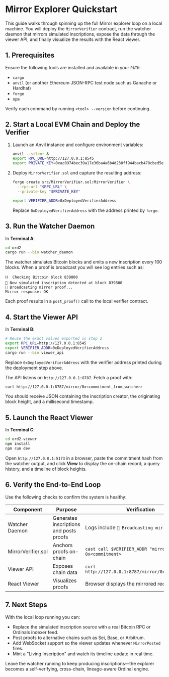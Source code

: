 # Mirror Explorer Quickstart

This guide walks through spinning up the full Mirror explorer loop on a local
machine. You will deploy the `MirrorVerifier` contract, run the watcher daemon
that mirrors simulated inscriptions, expose the data through the viewer API, and
finally visualize the results with the React viewer.

## 1. Prerequisites

Ensure the following tools are installed and available in your `PATH`:

- `cargo`
- `anvil` (or another Ethereum JSON-RPC test node such as Ganache or Hardhat)
- `forge`
- `npm`

Verify each command by running `<tool> --version` before continuing.

## 2. Start a Local EVM Chain and Deploy the Verifier

1. Launch an Anvil instance and configure environment variables:

   ```bash
   anvil --silent &
   export RPC_URL=http://127.0.0.1:8545
   export PRIVATE_KEY=0xac0974bec39a17e36ba4a6b4d238ff944bacb478cbed5efcae784d7bf4f2ff80
   ```

2. Deploy `MirrorVerifier.sol` and capture the resulting address:

   ```bash
   forge create src/MirrorVerifier.sol:MirrorVerifier \
     --rpc-url "$RPC_URL" \
     --private-key "$PRIVATE_KEY"

   export VERIFIER_ADDR=0xDeployedVerifierAddress
   ```

   Replace `0xDeployedVerifierAddress` with the address printed by `forge`.

## 3. Run the Watcher Daemon

In **Terminal A**:

```bash
cd ord2
cargo run --bin watcher_daemon
```

The watcher simulates Bitcoin blocks and emits a new inscription every 100
blocks. When a proof is broadcast you will see log entries such as:

```
⛓️  Checking Bitcoin block 839800
📜 New simulated inscription detected at block 839800
🚀 Broadcasting mirror proof...
Mirror response: OK
```

Each proof results in a `post_proof()` call to the local verifier contract.

## 4. Start the Viewer API

In **Terminal B**:

```bash
# Reuse the exact values exported in step 2
export RPC_URL=http://127.0.0.1:8545
export VERIFIER_ADDR=0xDeployedVerifierAddress
cargo run --bin viewer_api
```

Replace `0xDeployedVerifierAddress` with the verifier address printed during the
deployment step above.

The API listens on `http://127.0.0.1:8787`. Fetch a proof with:

```bash
curl http://127.0.0.1:8787/mirror/0x<commitment_from_watcher>
```

You should receive JSON containing the inscription creator, the originating
block height, and a millisecond timestamp.

## 5. Launch the React Viewer

In **Terminal C**:

```bash
cd ord2-viewer
npm install
npm run dev
```

Open `http://127.0.0.1:5173` in a browser, paste the commitment hash from the
watcher output, and click **View** to display the on-chain record, a query
history, and a timeline of block heights.

## 6. Verify the End-to-End Loop

Use the following checks to confirm the system is healthy:

| Component | Purpose | Verification |
| --- | --- | --- |
| Watcher Daemon | Generates inscriptions and posts proofs | Logs include `🚀 Broadcasting mirror proof...` |
| MirrorVerifier.sol | Anchors proofs on-chain | `cast call $VERIFIER_ADDR "mirrors(bytes32)" 0x<commitment>` |
| Viewer API | Exposes chain data | `curl http://127.0.0.1:8787/mirror/0x<commitment>` |
| React Viewer | Visualizes proofs | Browser displays the mirrored record |

## 7. Next Steps

With the local loop running you can:

- Replace the simulated inscription source with a real Bitcoin RPC or Ordinals
  indexer feed.
- Post proofs to alternative chains such as Sei, Base, or Arbitrum.
- Add WebSocket support so the viewer updates whenever `MirrorPosted` fires.
- Mint a "Living Inscription" and watch its timeline update in real time.

Leave the watcher running to keep producing inscriptions—the explorer becomes a
self-verifying, cross-chain, lineage-aware Ordinal engine.
